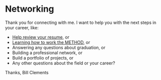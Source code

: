 # Networking

Thank you for connecting with me. 
I want to help you with the next steps in your career, like:
* [Help review your resume](Resume/Resume9Points.md), or
* [Learning how to work the METHOD](Method/CareerServicesMethod.md), or
* Answering any questions about graduation, or
* Building a professional network, or
* Build a portfolio of projects, or
* Any other questions about the field or your career?
	
Thanks, Bill Clements
